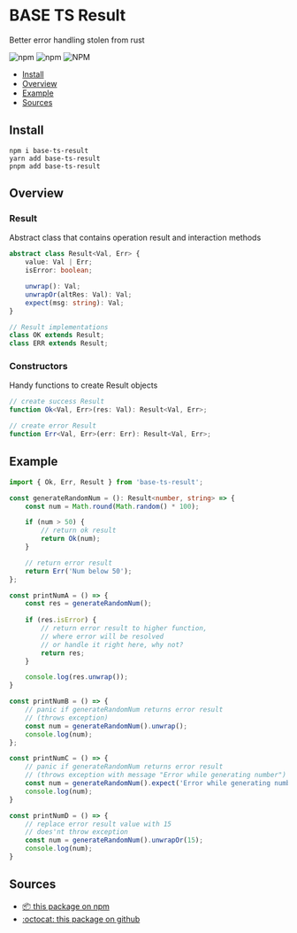BASE TS Result
===========
Better error handling stolen from rust

<!-- shields -->

![npm](https://img.shields.io/npm/v/base-ts-result)
![npm](https://img.shields.io/npm/dm/base-ts-result)
![NPM](https://img.shields.io/npm/l/base-ts-result)

* [Install](#Install)
* [Overview](#Overview)
* [Example](#Example)
* [Sources](#Sources)

## Install
```
npm i base-ts-result
yarn add base-ts-result
pnpm add base-ts-result
```

## Overview

### Result
Abstract class that contains operation result and interaction methods
``` ts
abstract class Result<Val, Err> {
    value: Val | Err;
    isError: boolean;

    unwrap(): Val;
    unwrapOr(altRes: Val): Val;
    expect(msg: string): Val;
}

// Result implementations
class OK extends Result;
class ERR extends Result;
```

### Constructors
Handy functions to create Result objects

```ts
// create success Result
function Ok<Val, Err>(res: Val): Result<Val, Err>;

// create error Result
function Err<Val, Err>(err: Err): Result<Val, Err>;
```

## Example
```ts
import { Ok, Err, Result } from 'base-ts-result';

const generateRandomNum = (): Result<number, string> => {
    const num = Math.round(Math.random() * 100);

    if (num > 50) {
        // return ok result
        return Ok(num);
    }

    // return error result
    return Err('Num below 50');
};

const printNumA = () => {
    const res = generateRandomNum();
    
    if (res.isError) {
        // return error result to higher function,
        // where error will be resolved
        // or handle it right here, why not?
        return res;
    }

    console.log(res.unwrap());
}

const printNumB = () => {
    // panic if generateRandomNum returns error result
    // (throws exception)
    const num = generateRandomNum().unwrap();
    console.log(num);
};

const printNumC = () => {
    // panic if generateRandomNum returns error result
    // (throws exception with message "Error while generating number")
    const num = generateRandomNum().expect('Error while generating number');
    console.log(num);
}

const printNumD = () => {
    // replace error result value with 15
    // does'nt throw exception
    const num = generateRandomNum().unwrapOr(15);
    console.log(num);
}
```

## Sources
- [:package: this package on npm](https://www.npmjs.com/package/base-ts-result)
- [:octocat: this package on github](https://github.com/Kostayne/base-ts-result)